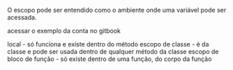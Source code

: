 O escopo pode ser entendido como o ambiente onde uma variável pode ser acessada.

acessar o exemplo da conta no gitbook

local - só funciona e existe dentro do método
escopo de classe - é da classe e pode ser usada dentro de qualquer método da classe
escopo de bloco de função - só existe dentro de uma função, do corpo da função
